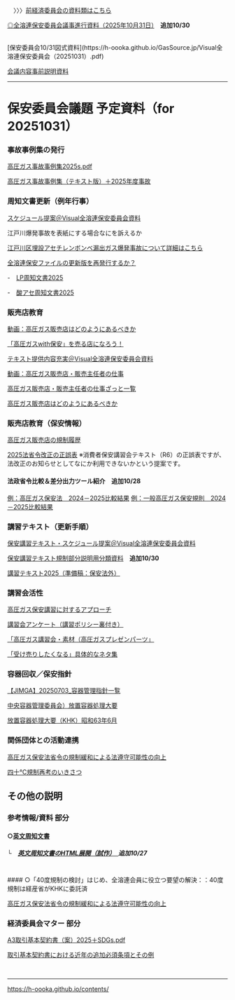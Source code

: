 　〉〉〉[前経済委員会の資料類はこちら](https://h-oooka.github.io/GasSource.jp/経済委員会資料.html)


[◎全溶連保安委員会議事進行資料（2025年10月31日）](https://h-oooka.github.io/GasSource.jp/全溶連保安委員会資料（2025年10月31日）.pdf)　**追加10/30**

<BR>
[保安委員会10/31図式資料](https://h-oooka.github.io/GasSource.jp/Visual全溶連保安委員会（20251031）.pdf)

[会議内容事前説明資料](https://h-oooka.github.io/GasSource.jp/事前説明：全溶連保安委員会（20251031）.html)

---
# 保安委員会議題 予定資料（for 20251031）

### 事故事例集の発行

[高圧ガス事故事例集2025s.pdf](https://h-oooka.github.io/GasSource.jp/高圧ガス事故事例集2025s.pdf)

[高圧ガス事故事例集（テキスト版）＋2025年度事故](https://h-oooka.github.io/GasSource.jp/高圧ガス事故事例集2025.html)

### 周知文書更新（例年行事）

[スケジュール提案＠Visual全溶連保安委員会資料](https://h-oooka.github.io/GasSource.jp/Visual全溶連保安委員会（20251031）.pdf#page=2)

江戸川爆発事故を表紙にする場合なにを訴えるか

[江戸川区埋設アセチレンボンベ漏出ガス爆発事故について詳細はこちら](https://h-oooka.github.io/contents/edogawa.html)

[全溶連保安ファイルの更新版を再発行するか？](https://h-oooka.github.io/GasSource.jp/全溶連Safety-report2025-2埋設容器爆発事故Ⅱs.pdf)

-　[LP周知文書2025](https://h-oooka.github.io/GasSource.jp/LP周知文書2025原稿（案）5s.pdf)

-　[酸アセ周知文書2025](https://h-oooka.github.io/GasSource.jp/酸ｱｾ周知文書2025原稿（案）8s)

### 販売店教育

[動画：高圧ガス販売店はどのようにあるべきか](https://youtu.be/BITLzXlhM98)

[「高圧ガスwith保安」を売る店になろう！](https://h-oooka.github.io/GasSource.jp/「高圧ガスwith保安」を売る店になろう！.pdf)

[テキスト提供内容充実＠Visual全溶連保安委員会資料](https://h-oooka.github.io/GasSource.jp/Visual全溶連保安委員会（20251031）.pdf#page=2)

[動画：高圧ガス販売店・販売主任者の仕事](https://youtu.be/CcDMJt0jbj4?si=wJRdMRizeu38Fxed)

[高圧ガス販売店・販売主任者の仕事ざっと一覧](https://h-oooka.github.io/GasSource.jp/高圧ガス販売店・販売主任者の仕事ざっと一覧2023.html)

[高圧ガス販売店はどのようにあるべきか](https://h-oooka.github.io/GasSource.jp/業界の未来を拓き利益の本質を問う〜高圧ガス販売業の生き残りを歴史にたずねる〜.pdf)

### 販売店教育（保安情報）

[高圧ガス販売店の規制履歴](https://h-oooka.github.io/GasSource.jp/IGas_distributors_Timeline.html)

[2025法省令改正の正誤表](https://h-oooka.github.io/GasSource.jp/2025法省令改正の正誤表s.pdf)
※消費者保安講習会テキスト（R6）の正誤表ですが、法改正のお知らせとしてなにか利用できないかという提案です。

#### 法政省令比較＆差分出力ツール紹介　**追加10/28**
[例：高圧ガス保安法　2024－2025比較結果](https://h-oooka.github.io/contents/Hoanho_2024-2025compared.html)
[例：一般高圧ガス保安規則　2024－2025比較結果](https://h-oooka.github.io/contents/Hoanho_2024-2025compared.html)

### 講習テキスト（更新手順）

[保安講習テキスト・スケジュール提案＠Visual全溶連保安委員会資料](https://h-oooka.github.io/GasSource.jp/Visual全溶連保安委員会（20251031）.pdf#page=2)

[保安講習テキスト規制部分説明用分類資料](https://h-oooka.github.io/GasSource.jp/貯蔵、移動、消費、廃棄の規制分類.pdf)　**追加10/30**


[講習テキスト2025（準備稿：保安法外）](https://h-oooka.github.io/GasSource.jp/講習テキスト2025（準備稿：保安法外）v12s.pdf)

### 講習会活性

[高圧ガス保安講習に対するアプローチ](https://h-oooka.github.io/GasSource.jp/高圧ガス保安講習に対するアプローチ.pdf)

[講習会アンケート（講習ポリシー裏付き）](https://h-oooka.github.io/GasSource.jp/講習会アンケート（講習ポリシー裏付き）.pdf)

[「高圧ガス講習会・素材（高圧ガスプレゼンパーツ」](https://youtube.com/playlist?list=PLyWaCYkYFCtRkPucUMitdzt-6NS_G58JI&si=I2iGlCYslNrFXkqN)

[「受け売りしたくなる」具体的なネタ集](https://h-oooka.github.io/GasSource.jp/A_collection_of_specific_topics.html)

### 容器回収／保安指針

[【JIMGA】20250703_容器管理指針一覧](https://h-oooka.github.io/GasSource.jp/【JIMGA】20250703_容器管理指針一覧.pdf)

[中央容器管理委員会）放置容器処理大要](https://h-oooka.github.io/GasSource.jp/中央容器管理委員会）放置容器処理大要.pdf)

[放置容器処理大要（KHK）昭和63年6月](https://h-oooka.github.io/GasSource.jp/放置容器処理大要（KHK）昭和63年6月.html)

### 関係団体との活動連携

[高圧ガス保安法省令の規制緩和による法遵守可能性の向上](https://h-oooka.github.io/GasSource.jp/高圧ガス保安法省令の規制緩和による法遵守可能性の向上.pdf)

[四十℃規制再考のいきさつ](https://h-oooka.github.io/GasSource.jp/四十℃規制再考のいきさつ.pdf)


## その他の説明
### 参考情報/資料 部分
#### ○[英文周知文書](https://zenyoren.com/wp-content/uploads/2024/08/e21cadfc4997589c558de66f51f98000.pdf)
##### └　[英文周知文書のHTML展開（試作）　](https://h-oooka.github.io/contents/PRECAUTIONS_INF.html)**追加10/27**


<BR>
#### ○「40度規制の検討」はじめ、全溶連会員に役立つ要望の解決：：40度規制は経産省がKHKに委託済

[高圧ガス保安法省令の規制緩和による法遵守可能性の向上](https://h-oooka.github.io/GasSource.jp/高圧ガス保安法省令の規制緩和による法遵守可能性の向上.pdf)

### 経済委員会マター 部分

[A3取引基本契約書（案）2025＋SDGs.pdf](https://h-oooka.github.io/GasSource.jp/A3取引基本契約書（案）2025＋SDGs.pdf)

[取引基本契約書における近年の追加必須条項とその例](https://h-oooka.github.io/GasSource.jp/取引基本契約書における近年の追加必須条項とその例1.pdf)

<BR>

---
https://h-oooka.github.io/contents/

